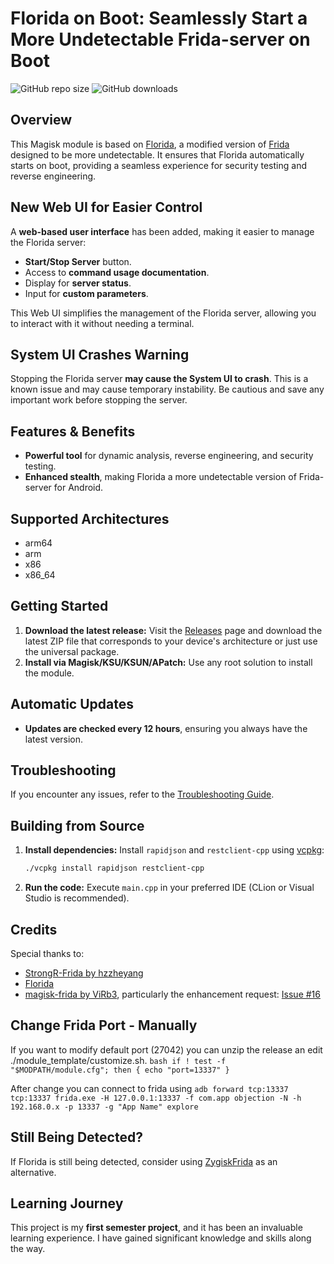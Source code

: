 # **Florida on Boot: Seamlessly Start a More Undetectable Frida-server on Boot**

![GitHub repo size](https://img.shields.io/github/repo-size/Exo1i/MagiskHluda)
![GitHub downloads](https://img.shields.io/github/downloads/Exo1i/magiskhluda/total)

## **Overview**

This Magisk module is based on [Florida](https://github.com/Ylarod/Florida), a modified version of [Frida](https://github.com/frida/frida/) designed to be more undetectable. It ensures that Florida automatically starts on boot, providing a seamless experience for security testing and reverse engineering.

## **New Web UI for Easier Control**

A **web-based user interface** has been added, making it easier to manage the Florida server:

- **Start/Stop Server** button.
- Access to **command usage documentation**.
- Display for **server status**.
- Input for **custom parameters**.

This Web UI simplifies the management of the Florida server, allowing you to interact with it without needing a terminal.

## **System UI Crashes Warning**

Stopping the Florida server **may cause the System UI to crash**. This is a known issue and may cause temporary instability. Be cautious and save any important work before stopping the server.

## **Features & Benefits**

- **Powerful tool** for dynamic analysis, reverse engineering, and security testing.
- **Enhanced stealth**, making Florida a more undetectable version of Frida-server for Android.

## **Supported Architectures**

- arm64
- arm
- x86
- x86_64

## **Getting Started**

1. **Download the latest release:** Visit the [Releases](https://github.com/Exo1i/MagiskHluda/releases) page and download the latest ZIP file that corresponds to your device's architecture or just use the universal package.
2. **Install via Magisk/KSU/KSUN/APatch:** Use any root solution to install the module.

## **Automatic Updates**

- **Updates are checked every 12 hours**, ensuring you always have the latest version.

## **Troubleshooting**

If you encounter any issues, refer to the [Troubleshooting Guide](https://github.com/Exo1i/MagiskHluda/blob/main/troubleshooting.md).

## **Building from Source**

1. **Install dependencies:** Install `rapidjson` and `restclient-cpp` using [vcpkg](https://vcpkg.io/en/getting-started):
   ```bash
   ./vcpkg install rapidjson restclient-cpp
   ```
2. **Run the code:** Execute `main.cpp` in your preferred IDE (CLion or Visual Studio is recommended).

## **Credits**

Special thanks to:
- [StrongR-Frida by hzzheyang](https://github.com/hzzheyang/strongR-frida-android)
- [Florida](https://github.com/Ylarod/Florida)
- [magisk-frida by ViRb3](https://github.com/ViRb3/magisk-frida), particularly the enhancement request: [Issue #16](https://github.com/ViRb3/magisk-frida/issues/16)

## **Change Frida Port - Manually**

If you want to modify default port (27042) you can unzip the release an edit ./module_template/customize.sh.
    ```bash
    if ! test -f "$MODPATH/module.cfg"; then
    {
        echo "port=13337"
    }
    ```

After change you can connect to frida using
    ```
    adb forward tcp:13337 tcp:13337
    frida.exe -H 127.0.0.1:13337 -f com.app
    objection -N -h 192.168.0.x -p 13337 -g "App Name" explore
    ```

## **Still Being Detected?**

If Florida is still being detected, consider using [ZygiskFrida](https://github.com/lico-n/ZygiskFrida) as an alternative.

## **Learning Journey**

This project is my **first semester project**, and it has been an invaluable learning experience. I have gained significant knowledge and skills along the way.


